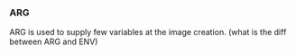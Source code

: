 ### ARG
ARG is used to supply few variables at the image creation.
(what is the diff between ARG and ENV)